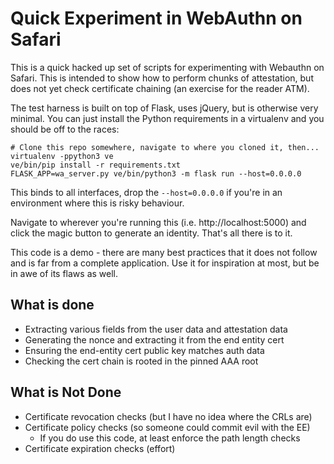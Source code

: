# Quick Experiment in WebAuthn on Safari
This is a quick hacked up set of scripts for experimenting with Webauthn on
Safari. This is intended to show how to perform chunks of attestation, but
does not yet check certificate chaining (an exercise for the reader ATM).

The test harness is built on top of Flask, uses jQuery, but is otherwise
very minimal. You can just install the Python requirements in a virtualenv
and you should be off to the races:

```
# Clone this repo somewhere, navigate to where you cloned it, then...
virtualenv -ppython3 ve
ve/bin/pip install -r requirements.txt
FLASK_APP=wa_server.py ve/bin/python3 -m flask run --host=0.0.0.0
```

This binds to all interfaces, drop the `--host=0.0.0.0` if you're in an
environment where this is risky behaviour.

Navigate to wherever you're running this (i.e. http://localhost:5000) and
click the magic button to generate an identity. That's all there is to it.

This code is a demo - there are many best practices that it does not follow
and is far from a complete application. Use it for inspiration at most, but
be in awe of its flaws as well.

## What is done
 * Extracting various fields from the user data and attestation data
 * Generating the nonce and extracting it from the end entity cert
 * Ensuring the end-entity cert public key matches auth data
 * Checking the cert chain is rooted in the pinned AAA root

## What is Not Done
 * Certificate revocation checks (but I have no idea where the CRLs are)
 * Certificate policy checks (so someone could commit evil with the EE)
   * If you do use this code, at least enforce the path length checks
 * Certificate expiration checks (effort)

